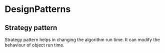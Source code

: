 # DesignPatterns

## Strategy pattern
Strategy pattern helps in changing the algorithm run time. It can 
modify the behaviour of object run time. 
